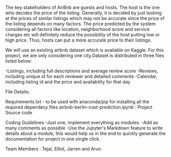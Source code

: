 The key stakeholders of AirBnb are guests and hosts. The host is the one who decides the
price of the listing. Generally, it is decided by just looking at the prices of similar listings
which may not be accurate since the price of the listing depends on many factors. The price
predicted by the system considering all factors like location, neighborhood score and
service charges etc will definitely reduce the possibility of the host putting low or high price.
Thus, hosts can put a more accurate price to their listings.

We will use an existing airbnb dataset which is available on Kaggle. For this project, we are
only considering one city.Dataset is distributed in three files listed below:

-Listings, including full descriptions and average review score
-Reviews, including unique id for each reviewer and detailed comments
-Calendar, including listing id and the price and availability for that day


File Details:

Requirements.txt - to be used with anaconda/pip for installing all the required dependecy files
airbnb-berlin-cost-prediction.ipynb : Project Source code

Coding Guidelines
-Just one, implement everything as modules.
-Add as many comments as possible
-Use the Jupyter's Markdown feature to write details about a module,
 this would help us in the end to quickly generate the documentation
 for project in one single click.


Team Members : Tejal, Elliot, Jarren and Arun
